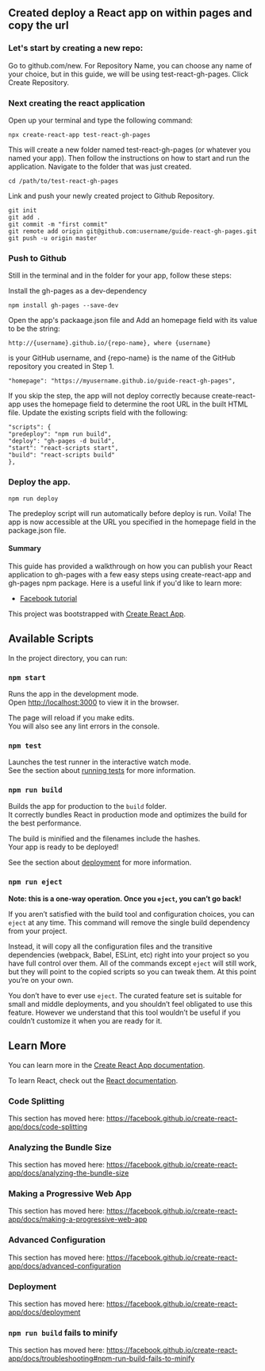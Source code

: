 ## Created deploy a React app on within pages and copy the url
### Let's start by creating a new repo:
Go to github.com/new.
For Repository Name, you can choose any name of your choice, but in this guide, we will be using test-react-gh-pages.
Click Create Repository.

### Next creating the react application 
Open up your terminal and type the following command:

    npx create-react-app test-react-gh-pages

This will create a new folder named test-react-gh-pages (or whatever you named your app). 
Then follow the instructions on how to start and run the application.
Navigate to the folder that was just created.

    cd /path/to/test-react-gh-pages

Link and push your newly created project to Github Repository.

    git init
    git add .
    git commit -m "first commit"
    git remote add origin git@github.com:username/guide-react-gh-pages.git
	git push -u origin master

### Push to Github
Still in the terminal and in the folder for your app, follow these steps:

Install the gh-pages as a dev-dependency

	npm install gh-pages --save-dev

Open the app's packaage.json file and 
Add an homepage field with its value to be the string:

    http://{username}.github.io/{repo-name}, where {username}
 is your GitHub username, and {repo-name} is the name of the GitHub repository you created in Step 1.

    "homepage": "https://myusername.github.io/guide-react-gh-pages",

If you skip the step, the app will not deploy correctly because create-react-app uses the homepage field to determine the root URL in the built HTML file.
Update the existing scripts field with the following:

    "scripts": {
    "predeploy": "npm run build",
    "deploy": "gh-pages -d build",
    "start": "react-scripts start",
    "build": "react-scripts build"
    },

### Deploy the app.
    npm run deploy
The predeploy script will run automatically before deploy is run.
Voila! The app is now accessible at the URL you specified in the homepage field in the package.json file.

#### Summary
This guide has provided a walkthrough on how you can publish your React application to gh-pages with a few easy steps using create-react-app and gh-pages npm package.
Here is a useful link if you'd like to learn more:
* [Facebook tutorial](https://create-react-app.dev/docs/deployment/#github-pages-https-pagesgithubcom)




This project was bootstrapped with [Create React App](https://github.com/facebook/create-react-app).

## Available Scripts

In the project directory, you can run:

### `npm start`

Runs the app in the development mode.<br />
Open [http://localhost:3000](http://localhost:3000) to view it in the browser.

The page will reload if you make edits.<br />
You will also see any lint errors in the console.

### `npm test`

Launches the test runner in the interactive watch mode.<br />
See the section about [running tests](https://facebook.github.io/create-react-app/docs/running-tests) for more information.

### `npm run build`

Builds the app for production to the `build` folder.<br />
It correctly bundles React in production mode and optimizes the build for the best performance.

The build is minified and the filenames include the hashes.<br />
Your app is ready to be deployed!

See the section about [deployment](https://facebook.github.io/create-react-app/docs/deployment) for more information.

### `npm run eject`

**Note: this is a one-way operation. Once you `eject`, you can’t go back!**

If you aren’t satisfied with the build tool and configuration choices, you can `eject` at any time. This command will remove the single build dependency from your project.

Instead, it will copy all the configuration files and the transitive dependencies (webpack, Babel, ESLint, etc) right into your project so you have full control over them. All of the commands except `eject` will still work, but they will point to the copied scripts so you can tweak them. At this point you’re on your own.

You don’t have to ever use `eject`. The curated feature set is suitable for small and middle deployments, and you shouldn’t feel obligated to use this feature. However we understand that this tool wouldn’t be useful if you couldn’t customize it when you are ready for it.

## Learn More

You can learn more in the [Create React App documentation](https://facebook.github.io/create-react-app/docs/getting-started).

To learn React, check out the [React documentation](https://reactjs.org/).

### Code Splitting

This section has moved here: https://facebook.github.io/create-react-app/docs/code-splitting

### Analyzing the Bundle Size

This section has moved here: https://facebook.github.io/create-react-app/docs/analyzing-the-bundle-size

### Making a Progressive Web App

This section has moved here: https://facebook.github.io/create-react-app/docs/making-a-progressive-web-app

### Advanced Configuration

This section has moved here: https://facebook.github.io/create-react-app/docs/advanced-configuration

### Deployment

This section has moved here: https://facebook.github.io/create-react-app/docs/deployment

### `npm run build` fails to minify

This section has moved here: https://facebook.github.io/create-react-app/docs/troubleshooting#npm-run-build-fails-to-minify
